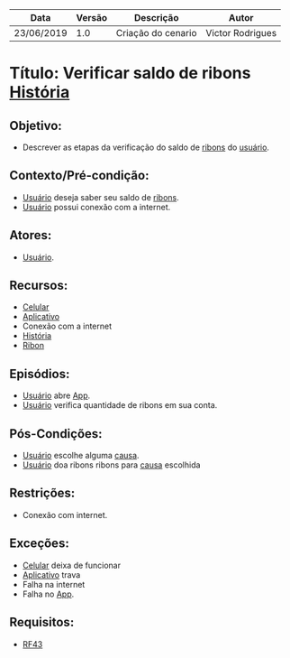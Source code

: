 | Data       | Versão | Descrição          | Autor            |
| ---------- | ------ | ------------------ | ---------------- |
| 23/06/2019 | 1.0    | Criação do cenario | Victor Rodrigues |

# Título: Verificar saldo de ribons [História](https://github.com/requisitos-2019-1/Ribon/blob/master/Modelagem%20de%20Requisitos/Lexicos/LX014_Historia.md)

## Objetivo:

- Descrever as etapas da verificação do saldo de [ribons](https://github.com/requisitos-2019-1/Ribon/wiki/LX026---Ribon) do [usuário](https://github.com/requisitos-2019-1/Ribon/wiki/LX031---Usu%C3%A1rio).

## Contexto/Pré-condição:

- [Usuário](https://github.com/requisitos-2019-1/Ribon/wiki/LX031---Usu%C3%A1rio) deseja saber seu saldo de [ribons](https://github.com/requisitos-2019-1/Ribon/wiki/LX026---Ribon).
- [Usuário](https://github.com/requisitos-2019-1/Ribon/wiki/LX031---Usu%C3%A1rio) possui conexão com a internet.

## Atores:

- [Usuário](https://github.com/requisitos-2019-1/Ribon/wiki/LX031---Usu%C3%A1rio).

## Recursos:

- [Celular](https://github.com/requisitos-2019-1/Ribon/blob/master/Modelagem%20de%20Requisitos/Lexicos/LX029_Smartphone.md)
- [Aplicativo](https://github.com/requisitos-2019-1/Ribon/blob/master/Modelagem%20de%20Requisitos/Lexicos/LX002_Aplicativo.md)
- Conexão com a internet
- [História](https://github.com/requisitos-2019-1/Ribon/blob/master/Modelagem%20de%20Requisitos/Lexicos/LX014_Historia.md)
- [Ribon](https://github.com/requisitos-2019-1/Ribon/wiki/LX026---Ribon)

## Episódios:

- [Usuário](https://github.com/requisitos-2019-1/Ribon/wiki/LX031---Usu%C3%A1rio) abre [App](https://github.com/requisitos-2019-1/Ribon/blob/master/Modelagem%20de%20Requisitos/Lexicos/LX002_Aplicativo.md).
- [Usuário](https://github.com/requisitos-2019-1/Ribon/wiki/LX031---Usu%C3%A1rio) verifica quantidade de ribons em sua conta.

## Pós-Condições:

- [Usuário](https://github.com/requisitos-2019-1/Ribon/wiki/LX031---Usu%C3%A1rio) escolhe alguma [causa](https://github.com/requisitos-2019-1/Ribon/wiki/LX005---Causa).
- [Usuário](https://github.com/requisitos-2019-1/Ribon/wiki/LX031---Usu%C3%A1rio) doa ribons ribons para [causa](https://github.com/requisitos-2019-1/Ribon/wiki/LX005---Causa) escolhida

## Restrições:

- Conexão com internet.

## Exceções:

- [Celular](https://github.com/requisitos-2019-1/Ribon/blob/master/Modelagem%20de%20Requisitos/Lexicos/LX029_Smartphone.md) deixa de funcionar
- [Aplicativo](https://github.com/requisitos-2019-1/Ribon/blob/master/Modelagem%20de%20Requisitos/Lexicos/LX002_Aplicativo.md) trava
- Falha na internet
- Falha no [App](https://github.com/requisitos-2019-1/Ribon/blob/master/Modelagem%20de%20Requisitos/Lexicos/LX002_Aplicativo.md).

## Requisitos: 

- [RF43](https://github.com/requisitos-2019-1/Ribon/wiki/Tabela-Geral-de-Requisitos-Funcionais#rf43)